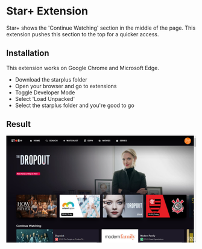 # Star+ Extension

Star+ shows the 'Continue Watching' section in the middle of the page. This extension pushes this section to the top for a quicker access.

## Installation

This extension works on Google Chrome and Microsoft Edge.

- Download the starplus folder
- Open your browser and go to extensions 
- Toggle Developer Mode
- Select 'Load Unpacked'
- Select the starplus folder and you're good to go

## Result

![StarPlus screenshot](https://raw.githubusercontent.com/LucasXavier2/StarPlus-extension/main/screenshot.png)